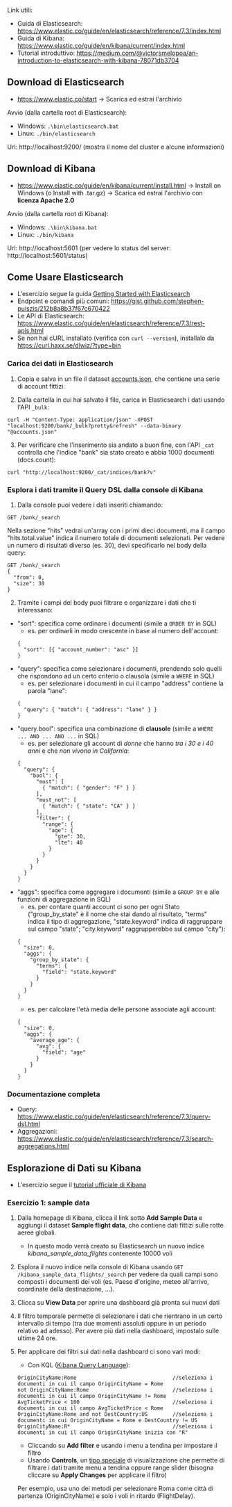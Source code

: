 Link utili:
- Guida di Elasticsearch: https://www.elastic.co/guide/en/elasticsearch/reference/7.3/index.html
- Guida di Kibana: https://www.elastic.co/guide/en/kibana/current/index.html
- Tutorial introduttivo: https://medium.com/@victorsmelopoa/an-introduction-to-elasticsearch-with-kibana-78071db3704

## Download di Elasticsearch
- https://www.elastic.co/start -> Scarica ed estrai l'archivio

Avvio (dalla cartella root di Elasticsearch):
- Windows: `.\bin\elasticsearch.bat`
- Linux: `./bin/elasticsearch`

Url: http://localhost:9200/ (mostra il nome del cluster e alcune informazioni)

## Download di Kibana
- https://www.elastic.co/guide/en/kibana/current/install.html -> Install on Windows (o Install with .tar.gz) -> Scarica ed estrai l'archivio con **licenza Apache 2.0**

Avvio (dalla cartella root di Kibana):
- Windows: `.\bin\kibana.bat`
- Linux: `./bin/kibana`

Url: http://localhost:5601 (per vedere lo status del server: http://localhost:5601/status)

## Come Usare Elasticsearch
- L'esercizio segue la guida [Getting Started with Elasticsearch](https://www.elastic.co/guide/en/elasticsearch/reference/7.3/getting-started-index.html)
- Endpoint e comandi più comuni: https://gist.github.com/stephen-puiszis/212b8a8b37f67c670422
- Le API di Elasticsearch: https://www.elastic.co/guide/en/elasticsearch/reference/7.3/rest-apis.html
- Se non hai cURL installato (verifica con `curl --version`), installalo da https://curl.haxx.se/dlwiz/?type=bin

### Carica dei dati in Elasticsearch
1. Copia e salva in un file il dataset [accounts.json](https://raw.githubusercontent.com/elastic/elasticsearch/master/docs/src/test/resources/accounts.json), che contiene una serie di account fittizi.

2. Dalla cartella in cui hai salvato il file, carica in Elasticsearch i dati usando l'API `_bulk`:
```
curl -H "Content-Type: application/json" -XPOST "localhost:9200/bank/_bulk?pretty&refresh" --data-binary "@accounts.json"
```

3. Per verificare che l'inserimento sia andato a buon fine, con l'API `_cat` controlla che l'indice "bank" sia stato creato e abbia 1000 documenti (docs.count):
```
curl "http://localhost:9200/_cat/indices/bank?v"
```

### Esplora i dati tramite il Query DSL dalla console di Kibana
1. Dalla console puoi vedere i dati inseriti chiamando:
```
GET /bank/_search
```
Nella sezione "hits" vedrai un'array con i primi dieci documenti, ma il campo "hits.total.value" indica il numero totale di documenti selezionati. Per vedere un numero di risultati diverso (es. 30), devi specificarlo nel body della query:
```
GET /bank/_search
{
  "from": 0,
  "size": 30
}
```

2. Tramite i campi del body puoi filtrare e organizzare i dati che ti interessano:
- "sort": specifica come ordinare i documenti (simile a `ORDER BY` in SQL)
  - es. per ordinarli in modo crescente in base al numero dell'account:
  ```
  {
    "sort": [{ "account_number": "asc" }]
  }
  ```
- "query": specifica come selezionare i documenti, prendendo solo quelli che rispondono ad un certo criterio o clausola (simile a `WHERE` in SQL)
  - es. per selezionare i documenti in cui il campo "address" contiene la parola "lane":
  ```
  {
    "query": { "match": { "address": "lane" } }
  }
  ```
- "query.bool": specifica una combinazione di **clausole** (simile a `WHERE ... AND ... AND ...` in SQL)
  - es. per selezionare gli account di *donne* che hanno *tra i 30 e i 40 anni* e che *non vivono in California*:
  ```
  {
    "query": {
      "bool": {
        "must": [
          { "match": { "gender": "F" } }
        ],
        "must_not": [
          { "match": { "state": "CA" } }
        ],
        "filter": {
          "range": {
            "age": {
              "gte": 30,
              "lte": 40
            }
          }
        }
      }
    }
  }
  ```
- "aggs": specifica come aggregare i documenti (simile a `GROUP BY` e alle funzioni di aggregazione in SQL)
  - es. per contare quanti account ci sono per ogni Stato ("group_by_state" è il nome che stai dando al risultato, "terms" indica il tipo di aggregazione, "state.keyword" indica di raggruppare sul campo "state"; "city.keyword" raggrupperebbe sul campo "city"):
  ```
  {
    "size": 0,
    "aggs": {
      "group_by_state": {
        "terms": {
          "field": "state.keyword"
        }
      }
    }
  }
  ```
  - es. per calcolare l'età media delle persone associate agli account:
  ```
  {
    "size": 0,
    "aggs": {
      "average_age": {
        "avg": {
          "field": "age"
        }
      }
    }
  }
  ```

### Documentazione completa
- Query: https://www.elastic.co/guide/en/elasticsearch/reference/7.3/query-dsl.html
- Aggregazioni: https://www.elastic.co/guide/en/elasticsearch/reference/7.3/search-aggregations.html

## Esplorazione di Dati su Kibana
- L'esercizio segue il [tutorial ufficiale di Kibana](https://www.elastic.co/guide/en/kibana/current/tutorial-sample-data.html)

### Esercizio 1: sample data
1. Dalla homepage di Kibana, clicca il link sotto **Add Sample Data** e aggiungi il dataset **Sample flight data**, che contiene dati fittizi sulle rotte aeree globali.
   - In questo modo verrà creato su Elasticsearch un nuovo indice *kibana_sample_data_flights* contenente 10000 voli

2. Esplora il nuovo indice nella console di Kibana usando `GET /kibana_sample_data_flights/_search` per vedere da quali campi sono composti i documenti dei voli (es. Paese d'origine, meteo all'arrivo, coordinate della destinazione, ...).

3. Clicca su **View Data** per aprire una dashboard già pronta sui nuovi dati

4. Il filtro temporale permette di selezionare i dati che rientrano in un certo intervallo di tempo (tra due momenti assoluti oppure in un periodo relativo ad adesso). Per avere più dati nella dashboard, impostalo sulle ultime 24 ore.

5. Per applicare dei filtri sui dati nella dashboard ci sono vari modi:
   - Con KQL ([Kibana Query Language](https://www.elastic.co/guide/en/kibana/current/kuery-query.html)):
   ```
   OriginCityName:Rome                               //seleziona i documenti in cui il campo OriginCityName = Rome
   not OriginCityName:Rome                           //seleziona i documenti in cui il campo OriginCityName != Rome
   AvgTicketPrice < 100                              //seleziona i documenti in cui il campo AvgTicketPrice < Rome
   OriginCityName:Rome and not DestCountry:US        //seleziona i documenti in cui OriginCityName = Rome e DestCountry != US
   OriginCityName:R*                                 //seleziona i documenti in cui il campo OriginCityName inizia con "R"
   ```
   - Cliccando su **Add filter** e usando i menu a tendina per impostare il filtro
   - Usando **Controls**, un [tipo speciale](https://www.elastic.co/guide/en/kibana/current/controls.html) di visualizzazione che permette di filtrare i dati tramite menu a tendina oppure range slider (bisogna cliccare su **Apply Changes** per applicare il filtro)

   Per esempio, usa uno dei metodi per selezionare Roma come città di partenza (OriginCityName) e solo i voli in ritardo (FlightDelay).
